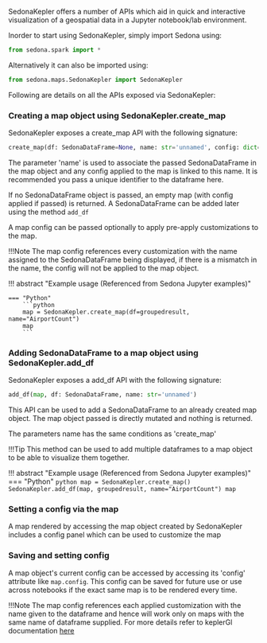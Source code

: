 SedonaKepler offers a number of APIs which aid in quick and interactive visualization of a geospatial data in a Jupyter notebook/lab environment.

Inorder to start using SedonaKepler, simply import Sedona using:
```python
from sedona.spark import *
```

Alternatively it can also be imported using:
```python
from sedona.maps.SedonaKepler import SedonaKepler
```

Following are details on all the APIs exposed via SedonaKepler:


### **Creating a map object using SedonaKepler.create_map**

SedonaKepler exposes a create_map API with the following signature:

```python
create_map(df: SedonaDataFrame=None, name: str='unnamed', config: dict=None) -> map
```


The parameter 'name' is used to associate the passed SedonaDataFrame in the map object and any config applied to the map is linked to this name. It is recommended you pass a unique identifier to the dataframe here.

If no SedonaDataFrame object is passed, an empty map (with config applied if passed) is returned. A SedonaDataFrame can be added later using the method `add_df`

A map config can be passed optionally to apply pre-apply customizations to the map.

!!!Note
    The map config references every customization with the name assigned to the SedonaDataFrame being displayed, if there is a mismatch in the name, the config will not be applied to the map object.


!!! abstract "Example usage (Referenced from Sedona Jupyter examples)"

	=== "Python"
		```python
		map = SedonaKepler.create_map(df=groupedresult, name="AirportCount")
		map
		```

### **Adding SedonaDataFrame to a map object using SedonaKepler.add_df**
SedonaKepler exposes a add_df API with the following signature:

```python
add_df(map, df: SedonaDataFrame, name: str='unnamed')
```

This API can be used to add a SedonaDataFrame to an already created map object. The map object passed is directly mutated and nothing is returned.

The parameters name has the same conditions as 'create_map'

!!!Tip
    This method can be used to add multiple dataframes to a map object to be able to visualize them together.

!!! abstract "Example usage (Referenced from Sedona Jupyter examples)"
    === "Python"
    ```python
    map = SedonaKepler.create_map()
    SedonaKepler.add_df(map, groupedresult, name="AirportCount")
    map
    ```

### **Setting a config via the map**
A map rendered by accessing the map object created by SedonaKepler includes a config panel which can be used to customize the map


### **Saving and setting config**

A map object's current config can be accessed by accessing its 'config' attribute like `map.config`. This config can be saved for future use or use across notebooks if the exact same map is to be rendered every time.

!!!Note
    The map config references each applied customization with the name given to the dataframe and hence will work only on maps with the same name of dataframe supplied.
    For more details refer to keplerGl documentation [here](https://docs.kepler.gl/docs/keplergl-jupyter#6.-match-config-with-data)
